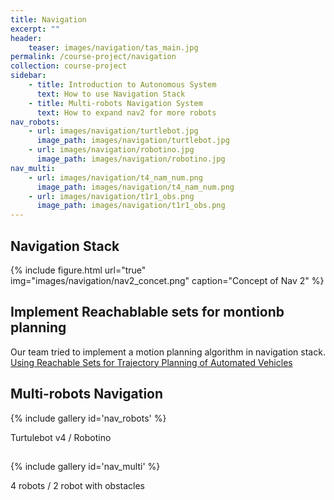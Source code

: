 ```yaml
---
title: Navigation
excerpt: ""
header:
    teaser: images/navigation/tas_main.jpg
permalink: /course-project/navigation
collection: course-project
sidebar:
    - title: Introduction to Autonomous System
      text: How to use Navigation Stack
    - title: Multi-robots Navigation System
      text: How to expand nav2 for more robots
nav_robots:
    - url: images/navigation/turtlebot.jpg
      image_path: images/navigation/turtlebot.jpg
    - url: images/navigation/robotino.jpg
      image_path: images/navigation/robotino.jpg
nav_multi:
    - url: images/navigation/t4_nam_num.png
      image_path: images/navigation/t4_nam_num.png
    - url: images/navigation/t1r1_obs.png
      image_path: images/navigation/t1r1_obs.png
---
```


## Navigation Stack
{% include figure.html url="true" img="images/navigation/nav2_concet.png" caption="Concept of Nav 2" %}


## Implement Reachablable sets for montionb planning
Our team tried to implement a motion planning algorithm in navigation stack.
[Using Reachable Sets for Trajectory Planning of Automated Vehicles](https://mediatum.ub.tum.de/doc/1616878/zgez7fijmubink9ouhet3vqbs.2021_07_11_Paper_Sampling_Reachable_Sets_final_submission.pdf)

## Multi-robots Navigation

{% include gallery id='nav_robots' %}
<figcaption>Turtulebot v4 / Robotino</figcaption>

## 

{% include gallery id='nav_multi' %}
<figcaption> 4 robots / 2 robot with obstacles</figcaption>